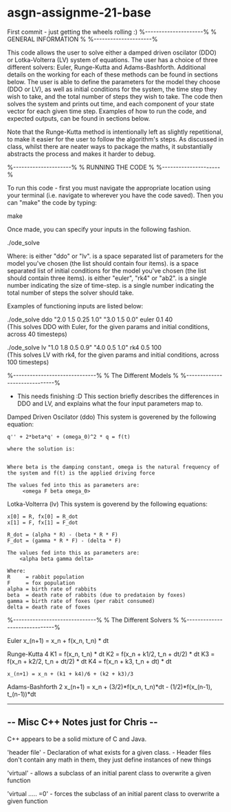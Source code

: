 # asgn-assignme-21-base
First commit - just getting the wheels rolling :) 
%---------------------%
% GENERAL INFORMATION %
%---------------------%

This code allows the user to solve either a damped driven oscilator (DDO) or Lotka-Volterra (LV) system of equations. The user has a choice of three different solvers: Euler, Runge-Kutta and Adams-Bashforth. Additional details on the working for each of these methods can be found in sections below. The user is able to define the parameters for the model they choose (DDO or LV), as well as initial conditions for the system, the time step they wish to take, and the total number of steps they wish to take. The code then solves the system and prints out time, and each component of your state vector for each given time step. Examples of how to run the code, and expected outputs, can be found in sections below.



Note that the Runge-Kutta method is intentionally left as slightly repetitional, to make it easier for the user to follow the algorithm's steps. As discussed in class, whilst there are neater ways to package the maths, it substantially abstracts the process and makes it harder to debug. 


%---------------------%
%  RUNNING THE CODE   %
%---------------------%

To run this code - first you must navigate the appropriate location using your terminal (i.e. navigate to wherever you have the code saved). Then you can "make" the code by typing: 

make

Once made, you can specify your inputs in the following fashion. 

./ode_solve <model> <params> <ICs> <integrator> <timestep> <numsteps>

Where: 
<model> is either "ddo" or "lv". 
<params> is a space separated list of parameters for the model you've chosen (the list should contain four items).
<ICs> is a space separated list of initial conditions for the model you've chosen (the list should contain three items).
<integrator> is either "euler", "rk4" or "ab2". 
<timestep> is a single number indicating the size of time-step. 
<numsteps> is a single number indicating the total number of steps the solver should take. 


Examples of functioning inputs are listed below: 

./ode_solve ddo "2.0 1.5 0.25 1.0" "3.0 1.5 0.0" euler 0.1 40  
    (This solves DDO with Euler, for the given params and initial conditions, across 40 timesteps)


./ode_solve lv "1.0 1.8 0.5 0.9" "4.0 0.5 1.0" rk4 0.5 100  
    (This solves LV with rk4, for the given params and initial conditions, across 100 timesteps)




%------------------------------%
%    The Different Models      %
%------------------------------%

* This needs finishing :D 
This section briefly describes the differences in DDO and LV, and explains what the four input parameters map to.

Damped Driven Oscilator (ddo)
    This system is goverened by the following equation:

    q'' + 2*beta*q' + (omega_0)^2 * q = f(t)

    where the solution is:


    Where beta is the damping constant, omega is the natural frequency of the system and f(t) is the applied driving force
    
    The values fed into this as parameters are: 
         <omega F beta omega_0>



Lotka-Volterra (lv)
    This system is goverend by the following equations:

    x[0] = R, fx[0] = R_dot 
    x[1] = F, fx[1] = F_dot

    R_dot = (alpha * R) - (beta * R * F)   
    F_dot = (gamma * R * F) - (delta * F)

    The values fed into this as parameters are: 
        <alpha beta gamma delta>
    
    Where: 
    R     = rabbit population
    F     = fox population 
    alpha = birth rate of rabbits 
    beta  = death rate of rabbits (due to predataion by foxes)
    gamma = birth rate of foxes (per rabit consumed) 
    delta = death rate of foxes



%------------------------------%
%   The Different Solvers      %
%------------------------------%

Euler 
    x_(n+1) = x_n + f(x_n, t_n) * dt


Runge-Kutta 4
    K1 = f(x_n, t_n) * dt
    K2 = f(x_n + k1/2, t_n + dt/2) * dt
    K3 = f(x_n + k2/2, t_n + dt/2) * dt
    K4 = f(x_n + k3, t_n + dt) * dt

    x_(n+1) = x_n + (k1 + k4)/6 + (k2 + k3)/3

Adams-Bashforth 2
    x_(n+1) = x_n + (3/2)*f(x_n, t_n)*dt - (1/2)*f(x_(n-1), t_(n-1))*dt






-----------------------------------
-- Misc C++ Notes just for Chris --
-----------------------------------

C++ appears to be a solid mixture of C and Java. 

'header file'
    - Declaration of what exists for a given class. 
    - Header files don't contain any math in them, they just define instances of new things

'virtual' 
    - allows a subclass of an initial parent class to overwrite a given function

'virtual ..... =0' 
    - forces the subclass of an initial parent class to overwrite a given function